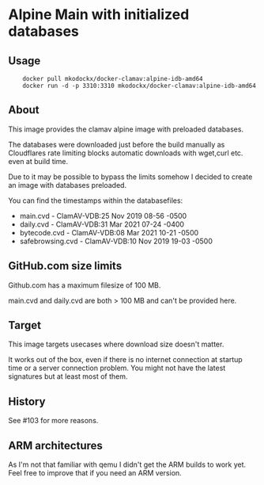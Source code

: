 # Alpine Main with initialized databases

## Usage

```
    docker pull mkodockx/docker-clamav:alpine-idb-amd64
    docker run -d -p 3310:3310 mkodockx/docker-clamav:alpine-idb-amd64
```

## About

This image provides the clamav alpine image with preloaded databases.

The databases were downloaded just before the build manually as Cloudflares rate limiting blocks automatic downloads with wget,curl etc. even at build time.

Due to it may be possible to bypass the limits somehow I decided to create an image with databases preloaded.

You can find the timestamps within the databasefiles:
- main.cvd - ClamAV-VDB:25 Nov 2019 08-56 -0500
- daily.cvd - ClamAV-VDB:31 Mar 2021 07-24 -0400
- bytecode.cvd - ClamAV-VDB:08 Mar 2021 10-21 -0500
- safebrowsing.cvd - ClamAV-VDB:10 Nov 2019 19-03 -0500

## GitHub.com size limits
Github.com has a maximum filesize of 100 MB.

main.cvd and daily.cvd are both > 100 MB and can't be provided here.

## Target

This image targets usecases where download size doesn't matter. 

It works out of the box, even if there is no internet connection at startup time or a server connection problem. You might not have the latest signatures but at least most of them.

## History

See #103 for more reasons.

## ARM architectures

As I'm not that familiar with qemu I didn't get the ARM builds to work yet. Feel free to improve that if you need an ARM version.
